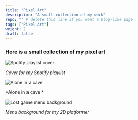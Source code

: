 ```yaml
---
title: "Pixel Art"
description: "A small collection of my work"
repo: "" # delete this line if you want a blog-like page
tags: ["Pixel Art"]
weight: 2
draft: false
---
```



### Here is a small collection of my pixel art

![Spotify playlist cover](/images/SpotifyPlaylist.png)

*Cover for my Spotify playlist*

![Alone in a cave](/images/Cave.png)

*Alone in a cave *

![Lost game menu background](/images/MenuBC.png)

*Menu background for my 2D platformer*
